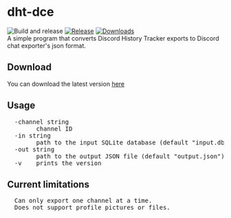 # dht-dce
![Build and release](https://github.com/hexahigh/dht-dce/actions/workflows/build&release.yml/badge.svg)
[![Release](https://img.shields.io/github/release/hexahigh/dht-dce.svg)](https://github.com/hexahigh/dht-dce/releases)
[![Downloads](https://img.shields.io/github/downloads/hexahigh/dht-dce/total.svg)](https://github.com/hexahigh/dht-dce/releases)<br>
A simple program that converts Discord History Tracker exports to Discord chat exporter's json format.

## Download
You can download the latest version [here](https://github.com/hexahigh/dht-to-dce/releases/tag/latest_auto)

## Usage
<pre>
  -channel string
        channel ID
  -in string
        path to the input SQLite database (default "input.db")
  -out string
        path to the output JSON file (default "output.json")
  -v    prints the version
</pre>

## Current limitations
<pre>
  Can only export one channel at a time.
  Does not support profile pictures or files.
</pre>
